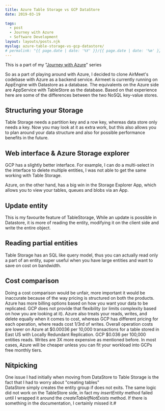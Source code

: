 ```yaml
---
title: Azure Table Storage vs GCP DataStore
date: 2019-03-19
 
tags: 
  - post
  - Journey with Azure 
  - Software Development
layout: layouts/posts.njk
myslug: azure-table-storage-vs-gcp-datastore/
# permalink: "{{ page.date | date: '%Y' }}/{{ page.date | date: '%m' }}/{{ page.date | date: '%d' }}/{{ myslug | slug }}/index.html"
---
```


This is a part of my "[Journey with Azure](/tags/journey-with-azure/)" series

So as a part of playing around with Azure, I decided to clone AirMeet's codebase with Azure as a backend service. Airmeet is currently running on AppEngine with Datastore as a database. The equivalents on the Azure side are AppService with TableStore as the database. Based on that experience here are some of the differences between the two NoSQL key-value stores.

## Structuring your Storage

Table Storage needs a partition key and a row key, whereas data store only needs a key. Now you may look at it as extra work, but this also allows you to plan around your data structure and also for possible performance benefits in the future.

## Web interface & Azure Storage explorer

GCP has a slightly better interface. For example, I can do a multi-select in the interface to delete multiple entities, I was not able to get the same working with Table Storage.

Azure, on the other hand, has a big win in the Storage Explorer App, which allows you to view your tables, queues and blobs via an App.

## Update entity

This is my favourite feature of TableStorage, While an update is possible in Datastore, it is more of reading the entity, modifying it on the client side and write the entire object.

## Reading partial entities

Table Storage has an SQL like query model, thus you can actually read only a part of an entity, super useful when you have large entities and want to save on cost on bandwidth.

## Cost comparison

Doing a cost comparison would be unfair, more important it would be inaccurate because of the way pricing is structured on both the products. Azure has more billing options based on how you want your data to be replicated. GCP does not provide that flexibility (or limits complexity based on how you are looking at it). Azure also treats your reads, writes, and delete equally when it comes to cost, whereas GCP has different pricing for each operation, where reads cost 1/3rd of writes. Overall operation costs are lower on Azure at $0.00036 per 10,000 transactions for a table stored in East US with Locally Redundant Replication. GCP $0.036 per 100,000 entities reads. Writes are 3X more expensive as mentioned before. In most cases, Azure will be cheaper unless you can fit your workload into GCPs free monthly tiers.

## Nitpicking

One issue I had initially when moving from DataStore to Table Storage is the fact that I had to worry about "creating tables"  
DataStore simply creates the entity group if does not exits. The same logic did not work on the TableStore side, in fact my _insertEntity_ method failed until I wrapped it around the _createTableIfNotExists_ method. If there is something in the documentation, I certainly missed it.#
